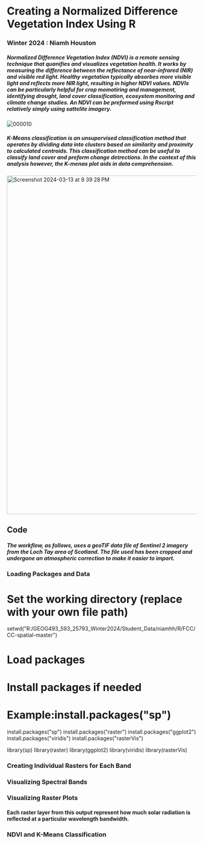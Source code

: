 # Creating a Normalized Difference Vegetation Index Using R
### Winter 2024 : Niamh Houston


##### Normalized Difference Vegetation Index (NDVI) is a remote sensing technique that quanifies and visualizes vegetation health. It works by measuring the difference between the reflectance of near-infrared (NIR) and visible red light. Healthy vegetation typically absorbes more visible light and reflects more NIR light, resulting in higher NDVI values. NDVIs can be particularly helpful for crop momotiring and management, identifying drought, land cover classification, ecosystem monitoring and climate change studies. An NDVI can be preformed using Rscript relatively simply using sattelite imagery. 

![000010](https://github.com/niamhhouston/GEOG490/assets/162380093/eede7c88-c9bd-42a8-b5ad-b9a9ca093eda)

##### K-Means classification is an unsupervised classification method that operates by dividing data into clusters based on similarity and proximity to calculated centroids. This classification method can be useful to classify land cover and preform change detrections. In the context of this analysis however, the K-menas plot aids in data comprehension. 

<img width="895" alt="Screenshot 2024-03-13 at 9 39 28 PM" src="https://github.com/niamhhouston/GEOG490/assets/162380093/c276fe9b-3b97-4a3c-a96d-fabbbf4fb307">



## Code
##### The workflow, as follows, uses a geoTIF data file of Sentinel 2 imagery from the Loch Tay area of Scotland. The file used has been cropped and undergone an atmospheric correction to make it easier to import. 

### Loading Packages and Data 

# Set the working directory (replace with your own file path)
setwd("R:/GEOG493_593_25793_Winter2024/Student_Data/niamhh/R/FCC/CC-spatial-master")

# Load packages
# Install packages if needed
# Example:install.packages("sp")

install.packages("sp")
install.packages("raster")
install.packages("ggplot2")
install.packages("viridis")
install.packages("rasterVis")

library(sp)
library(raster)
library(ggplot2)
library(viridis)
library(rasterVis)

### Creating Individual Rasters for Each Band

### Visualizing Spectral Bands 

### Visualizing Raster Plots 

#### Each raster layer from this output represent how much solar radiation is reflected at a particular wavelength bandwidth. 

### NDVI and K-Means Classification 
